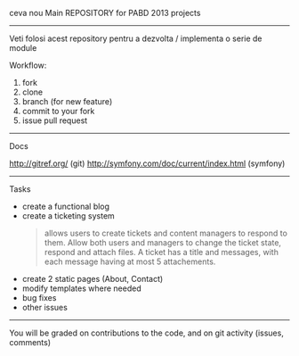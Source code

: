 ceva nou
Main REPOSITORY for PABD 2013 projects

----

Veti folosi acest repository pentru a dezvolta / implementa o serie de module

Workflow:
1. fork
2. clone
3. branch (for new feature)
4. commit to your fork
5. issue pull request

----

Docs

http://gitref.org/ (git)
http://symfony.com/doc/current/index.html (symfony)


----

Tasks

- create a functional blog
- create a ticketing system
	> allows users to create tickets and content managers to respond to them. 
	> Allow both users and managers to change the ticket state, respond and attach files.
	> A ticket has a title and messages, with each message having at most 5 attachements. 
- create 2 static pages (About, Contact)
- modify templates where needed
- bug fixes
- other issues

---
You will be graded on contributions to the code, and on git activity (issues, comments)



